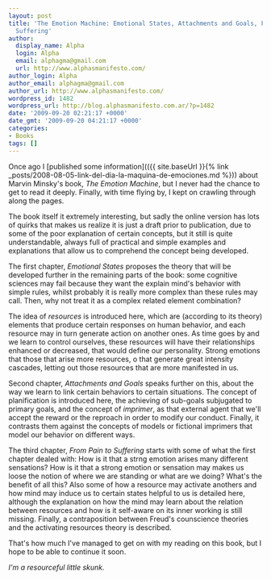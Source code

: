 ```yaml
---
layout: post
title: 'The Emotion Machine: Emotional States, Attachments and Goals, From Pain to
  Suffering'
author:
  display_name: Alpha
  login: Alpha
  email: alphagma@gmail.com
  url: http://www.alphasmanifesto.com/
author_login: Alpha
author_email: alphagma@gmail.com
author_url: http://www.alphasmanifesto.com/
wordpress_id: 1482
wordpress_url: http://blog.alphasmanifesto.com.ar/?p=1482
date: '2009-09-20 02:21:17 +0000'
date_gmt: '2009-09-20 04:21:17 +0000'
categories:
- Books
tags: []
---
```


Once ago I [published some information](({{ site.baseUrl }}{% link _posts/2008-08-05-link-del-dia-la-maquina-de-emociones.md %})) about Marvin Minsky's book, _The Emotion Machine_, but I never had the chance to get to read it deeply. Finally, with time flying by, I kept on crawling through along the pages.

The book itself it extremely interesting, but sadly the online version has lots of quirks that makes us realize it is just a draft prior to publication, due to some of the poor explanation of certain concepts, but it still is quite understandable, always full of practical and simple examples and explanations that allow us to comprehend the concept being developed.

The first chapter, _Emotional States_ proposes the theory that will be developed further in the remaining parts of the book: some cognitive sciences may fail because they want the explain mind's behavior with simple rules, whilst probably it is really more complex than these rules may call. Then, why not treat it as a complex related element combination?

The idea of _resources_ is introduced here, which are (according to its theory) elements that produce certain responses on human behavior, and each resource may in turn generate action on another ones. As time goes by and we learn to control ourselves, these resources will have their relationships enhanced or decreased, that would define our personality. Strong emotions that those that arise more resources, o that generate great intensity cascades, letting out those resources that are more manifested in us.

Second chapter, _Attachments and Goals_ speaks further on this, about the way we learn to link certain behaviors to certain situations. The concept of planification is introduced here, the achieving of sub-goals subjugated to primary goals, and the concept of _imprimer_, as that external agent that we'll accept the reward or the reproach in order to modify our conduct. Finally, it contrasts them against the concepts of models or fictional imprimers that model our behavior on different ways.

The third chapter, _From Pain to Suffering_ starts with some of what the first chapter dealed with: How is it that a strng emotion arises many different sensations? How is it that a strong emotion or sensation may makes us loose the notion of where we are standing or what are we doing? What's the benefit of all this? Also some of how a resource may activate anothers and how mind may induce us to certain states helpful to us is detailed here, although the explanation on how the mind may learn about the relation between resources and how is it self-aware on its inner working is still missing. Finally, a contraposition between Freud's counscience theories and the activating resources theory is described.

That's how much I've managed to get on with my reading on this book, but I hope to be able to continue it soon.

_I'm a resourceful little skunk._
